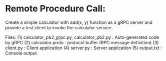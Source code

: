 Remote Procedure Call:
======================
Create a simple calculator with add(x, y) function as a gRPC server and provide a test client to invoke the calculator service.

Files:
(1) calculator_pb2_grpc.py, calculator_pb2.py : Auto-generated code by gRPC
(2) calculator.proto : protocol buffer (RPC message definition) 
(3) client.py : Client application
(4) server.py : Server application
(5) output.txt : Console output
